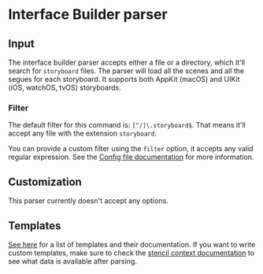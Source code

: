 # Interface Builder parser

## Input

The interface builder parser accepts either a file or a directory, which it'll search for `storyboard` files. The parser will load all the scenes and all the segues for each storyboard. It supports both AppKit (macOS) and UIKit (iOS, watchOS, tvOS) storyboards.

### Filter

The default filter for this command is: `[^/]\.storyboard$`. That means it'll accept any file with the extension `storyboard`.

You can provide a custom filter using the `filter` option, it accepts any valid regular expression. See the [Config file documentation](../ConfigFile.md) for more information.

## Customization

This parser currently doesn't accept any options.

## Templates

[See here](../templates/ib) for a list of templates and their documentation. If you want to write custom templates, make sure to check the [stencil context documentation](../SwiftGenKit%20Contexts/InterfaceBuilder.md) to see what data is available after parsing.
